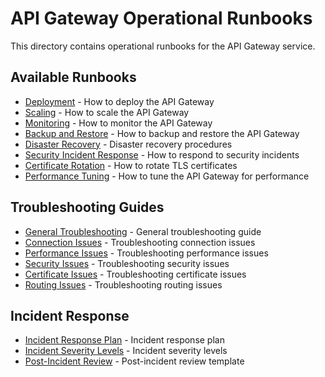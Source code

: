 # API Gateway Operational Runbooks

This directory contains operational runbooks for the API Gateway service.

## Available Runbooks

- [Deployment](deployment.md) - How to deploy the API Gateway
- [Scaling](scaling.md) - How to scale the API Gateway
- [Monitoring](monitoring.md) - How to monitor the API Gateway
- [Backup and Restore](backup-restore.md) - How to backup and restore the API Gateway
- [Disaster Recovery](disaster-recovery.md) - Disaster recovery procedures
- [Security Incident Response](security-incident-response.md) - How to respond to security incidents
- [Certificate Rotation](certificate-rotation.md) - How to rotate TLS certificates
- [Performance Tuning](performance-tuning.md) - How to tune the API Gateway for performance

## Troubleshooting Guides

- [General Troubleshooting](../troubleshooting/general.md) - General troubleshooting guide
- [Connection Issues](../troubleshooting/connection-issues.md) - Troubleshooting connection issues
- [Performance Issues](../troubleshooting/performance-issues.md) - Troubleshooting performance issues
- [Security Issues](../troubleshooting/security-issues.md) - Troubleshooting security issues
- [Certificate Issues](../troubleshooting/certificate-issues.md) - Troubleshooting certificate issues
- [Routing Issues](../troubleshooting/routing-issues.md) - Troubleshooting routing issues

## Incident Response

- [Incident Response Plan](../incidents/response-plan.md) - Incident response plan
- [Incident Severity Levels](../incidents/severity-levels.md) - Incident severity levels
- [Post-Incident Review](../incidents/post-incident-review.md) - Post-incident review template
